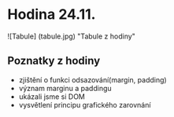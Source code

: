 # Hodina 24.11.

![Tabule] (tabule.jpg) "Tabule z hodiny"

## Poznatky z hodiny

- zjištění o funkci odsazování(margin, padding)
- význam marginu a paddingu
- ukázali jsme si DOM
- vysvětlení principu grafického zarovnání
